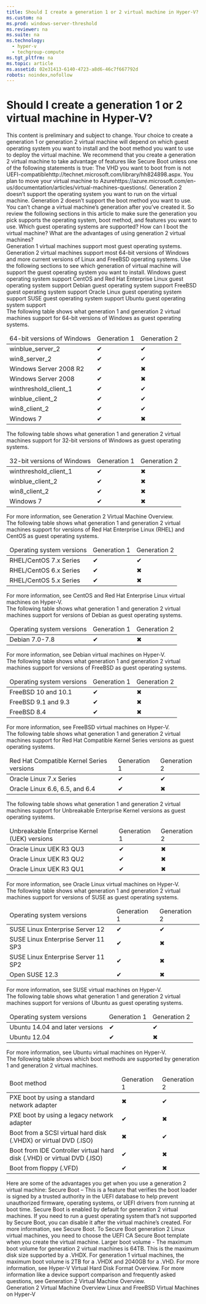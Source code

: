 ```yaml
---
title: Should I create a generation 1 or 2 virtual machine in Hyper-V?
ms.custom: na
ms.prod: windows-server-threshold
ms.reviewer: na
ms.suite: na
ms.technology: 
  - hyper-v
  - techgroup-compute
ms.tgt_pltfrm: na
ms.topic: article
ms.assetid: 02e31413-6140-4723-a8d6-46c7f667792d
robots: noindex,nofollow
---
```

# Should I create a generation 1 or 2 virtual machine in Hyper-V?
<?xml version="1.0" encoding="utf-8"?>
<developerConceptualDocument xmlns="http://ddue.schemas.microsoft.com/authoring/2003/5" xmlns:xlink="http://www.w3.org/1999/xlink" xmlns:xsi="http://www.w3.org/2001/XMLSchema-instance" xsi:schemaLocation="http://ddue.schemas.microsoft.com/authoring/2003/5 http://dduestorage.blob.core.windows.net/ddueschema/developer.xsd">
  <introduction>
    <para>This content is preliminary and subject to change.</para>
    <para>Your choice to create a generation 1 or generation 2 virtual machine will depend on which guest operating system you want to install and the boot method you want to use to deploy the virtual machine. We recommend that you create a generation 2 virtual machine to take advantage of features like Secure Boot unless one of the following statements is true:</para>
    <list class="bullet">
      <listItem>
        <para>The VHD you want to boot from is not <externalLink><linkText>UEFI-compatible</linkText><linkUri>http://technet.microsoft.com/library/hh824898.aspx</linkUri></externalLink>.</para>
      </listItem>
      <listItem>
        <para>You <externalLink><linkText>plan to move your virtual machine to Azure</linkText><linkUri>https://azure.microsoft.com/en-us/documentation/articles/virtual-machines-questions/</linkUri></externalLink>.</para>
      </listItem>
      <listItem>
        <para>Generation 2 doesn’t support the operating system you want to run on the virtual machine.</para>
      </listItem>
      <listItem>
        <para>Generation 2 doesn’t support the boot method you want to use.</para>
      </listItem>
    </list>
    <para>You can’t change a virtual machine’s generation after you’ve created it. So review the following sections in this article to make sure the generation you pick supports the operating system, boot method, and features you want to use.</para>
    <list class="bullet">
      <listItem>
        <para>
          <link xlink:href="02e31413-6140-4723-a8d6-46c7f667792d#BKMK_OS">Which guest operating systems are supported?</link>
        </para>
      </listItem>
      <listItem>
        <para>
          <link xlink:href="02e31413-6140-4723-a8d6-46c7f667792d#BKMK_Boot">How can I boot the virtual machine?</link>
        </para>
      </listItem>
      <listItem>
        <para>
          <link xlink:href="02e31413-6140-4723-a8d6-46c7f667792d#BKMK_Advantages">What are the advantages of using generation 2 virtual machines?</link>
        </para>
      </listItem>
    </list>
  </introduction>
  <section address="BKMK_OS">
    <title>Which guest operating systems are supported?</title>
    <content>
      <para>Generation 1 virtual machines support most guest operating systems. Generation 2 virtual machines support most 64-bit versions of Windows and more current versions of Linux and FreeBSD operating systems. Use the following sections to see which generation of virtual machine will support the guest operating system you want to install.  </para>
      <list class="bullet">
        <listItem>
          <para>
            <link xlink:href="02e31413-6140-4723-a8d6-46c7f667792d#BKMK_Windows">Windows guest operating system support</link>
          </para>
        </listItem>
        <listItem>
          <para>
            <link xlink:href="02e31413-6140-4723-a8d6-46c7f667792d#BKMK_CentOS">CentOS and Red Hat Enterprise Linux guest operating system support</link>
          </para>
        </listItem>
        <listItem>
          <para>
            <link xlink:href="02e31413-6140-4723-a8d6-46c7f667792d#BKMK_Debian">Debian guest operating system support</link>
          </para>
        </listItem>
        <listItem>
          <para>
            <link xlink:href="02e31413-6140-4723-a8d6-46c7f667792d#BKMK_FreeBSD">FreeBSD guest operating system support</link>
          </para>
        </listItem>
        <listItem>
          <para>
            <link xlink:href="02e31413-6140-4723-a8d6-46c7f667792d#BKMK_Oracle">Oracle Linux guest operating system support</link>
          </para>
        </listItem>
        <listItem>
          <para>
            <link xlink:href="02e31413-6140-4723-a8d6-46c7f667792d#BKMK_SUSE">SUSE guest operating system support</link>
          </para>
        </listItem>
        <listItem>
          <para>
            <link xlink:href="02e31413-6140-4723-a8d6-46c7f667792d#BKMK_Ubuntu">Ubuntu guest operating system support</link>
          </para>
        </listItem>
      </list>
    </content>
    <sections>
      <section address="BKMK_Windows">
        <title>Windows guest operating system support</title>
        <content>
          <para>The following table shows what generation 1 and generation 2 virtual machines support for 64-bit versions of Windows as guest operating systems.</para>
          <table xmlns:caps="http://schemas.microsoft.com/build/caps/2013/11">
            <thead>
              <tr>
                <TD>
                  <para>64-bit versions of Windows</para>
                </TD>
                <TD>
                  <para>Generation 1</para>
                </TD>
                <TD>
                  <para>Generation 2</para>
                </TD>
              </tr>
            </thead>
            <tbody>
              <tr>
                <TD>
                  <para>
                    <token>winblue_server_2</token>
                  </para>
                </TD>
                <TD>
                  <para>✔</para>
                </TD>
                <TD>
                  <para>✔</para>
                </TD>
              </tr>
              <tr>
                <TD>
                  <para>
                    <token>win8_server_2</token>
                  </para>
                </TD>
                <TD>
                  <para>✔</para>
                </TD>
                <TD>
                  <para>✔</para>
                </TD>
              </tr>
              <tr>
                <TD>
                  <para>Windows Server 2008 R2</para>
                </TD>
                <TD>
                  <para>✔</para>
                </TD>
                <TD>
                  <para>✖</para>
                </TD>
              </tr>
              <tr>
                <TD>
                  <para>Windows Server 2008</para>
                </TD>
                <TD>
                  <para>✔</para>
                </TD>
                <TD>
                  <para>✖</para>
                </TD>
              </tr>
              <tr>
                <TD>
                  <para>
                    <token>winthreshold_client_1</token>
                  </para>
                </TD>
                <TD>
                  <para>✔</para>
                </TD>
                <TD>
                  <para>✔</para>
                </TD>
              </tr>
              <tr>
                <TD>
                  <para>
                    <token>winblue_client_2</token>
                  </para>
                </TD>
                <TD>
                  <para>✔</para>
                </TD>
                <TD>
                  <para>✔</para>
                </TD>
              </tr>
              <tr>
                <TD>
                  <para>
                    <token>win8_client_2</token>
                  </para>
                </TD>
                <TD>
                  <para>✔</para>
                </TD>
                <TD>
                  <para>✔</para>
                </TD>
              </tr>
              <tr>
                <TD>
                  <para>Windows 7</para>
                </TD>
                <TD>
                  <para>✔</para>
                </TD>
                <TD>
                  <para>✖</para>
                </TD>
              </tr>
            </tbody>
          </table>
          <para>The following table shows what generation 1 and generation 2 virtual machines support for 32-bit versions of Windows as guest operating systems.</para>
          <table xmlns:caps="http://schemas.microsoft.com/build/caps/2013/11">
            <thead>
              <tr>
                <TD>
                  <para>32-bit versions of Windows</para>
                </TD>
                <TD>
                  <para>Generation 1</para>
                </TD>
                <TD>
                  <para>Generation 2</para>
                </TD>
              </tr>
            </thead>
            <tbody>
              <tr>
                <TD>
                  <para>
                    <token>winthreshold_client_1</token>
                  </para>
                </TD>
                <TD>
                  <para>✔</para>
                </TD>
                <TD>
                  <para>✖</para>
                </TD>
              </tr>
              <tr>
                <TD>
                  <para>
                    <token>winblue_client_2</token>
                  </para>
                </TD>
                <TD>
                  <para>✔</para>
                </TD>
                <TD>
                  <para>✖</para>
                </TD>
              </tr>
              <tr>
                <TD>
                  <para>
                    <token>win8_client_2</token>
                  </para>
                </TD>
                <TD>
                  <para>✔</para>
                </TD>
                <TD>
                  <para>✖</para>
                </TD>
              </tr>
              <tr>
                <TD>
                  <para>Windows 7</para>
                </TD>
                <TD>
                  <para>✔</para>
                </TD>
                <TD>
                  <para>✖</para>
                </TD>
              </tr>
            </tbody>
          </table>
          <para>For more information, see <legacyLink xlink:href="b1ddf7cd-dab8-4cc0-bd32-528f8df97540">Generation 2 Virtual Machine Overview</legacyLink>.</para>
        </content>
      </section>
      <section address="BKMK_CentOS">
        <title>CentOS and Red Hat Enterprise Linux guest operating system support</title>
        <content>
          <para>The following table shows what generation 1 and generation 2 virtual machines support for versions of Red Hat Enterprise Linux (RHEL) and CentOS as guest operating systems.</para>
          <table xmlns:caps="http://schemas.microsoft.com/build/caps/2013/11">
            <thead>
              <tr>
                <TD>
                  <para>Operating system versions</para>
                </TD>
                <TD>
                  <para>Generation 1</para>
                </TD>
                <TD>
                  <para>Generation 2</para>
                </TD>
              </tr>
            </thead>
            <tbody>
              <tr>
                <TD>
                  <para>RHEL/CentOS 7.x Series</para>
                </TD>
                <TD>
                  <para>✔</para>
                </TD>
                <TD>
                  <para>✔</para>
                </TD>
              </tr>
              <tr>
                <TD>
                  <para>RHEL/CentOS 6.x Series</para>
                </TD>
                <TD>
                  <para>✔</para>
                </TD>
                <TD>
                  <para>✖</para>
                </TD>
              </tr>
              <tr>
                <TD>
                  <para>RHEL/CentOS 5.x Series</para>
                </TD>
                <TD>
                  <para>✔</para>
                </TD>
                <TD>
                  <para>✖</para>
                </TD>
              </tr>
            </tbody>
          </table>
          <para>For more information, see <legacyLink xlink:href="4bf8783d-dee5-4b3e-8cce-2b11b117c189">CentOS and Red Hat Enterprise Linux virtual machines on Hyper-V</legacyLink>. </para>
        </content>
      </section>
      <section address="BKMK_Debian">
        <title>Debian guest operating system support</title>
        <content>
          <para>The following table shows what generation 1 and generation 2 virtual machines support for versions of Debian as guest operating systems.</para>
          <table xmlns:caps="http://schemas.microsoft.com/build/caps/2013/11">
            <thead>
              <tr>
                <TD>
                  <para>Operating system versions</para>
                </TD>
                <TD>
                  <para>Generation 1</para>
                </TD>
                <TD>
                  <para>Generation 2</para>
                </TD>
              </tr>
            </thead>
            <tbody>
              <tr>
                <TD>
                  <para>Debian 7.0-7.8</para>
                </TD>
                <TD>
                  <para>✔</para>
                </TD>
                <TD>
                  <para>✖</para>
                </TD>
              </tr>
            </tbody>
          </table>
          <para>For more information, see <legacyLink xlink:href="3cc62c10-02a3-4633-960c-23bf91a45bd5">Debian virtual machines on Hyper-V</legacyLink>. </para>
        </content>
      </section>
      <section address="BKMK_FreeBSD">
        <title>FreeBSD guest operating system support</title>
        <content>
          <para>The following table shows what generation 1 and generation 2 virtual machines support for versions of FreeBSD as guest operating systems.</para>
          <table xmlns:caps="http://schemas.microsoft.com/build/caps/2013/11">
            <thead>
              <tr>
                <TD>
                  <para>Operating system versions</para>
                </TD>
                <TD>
                  <para>Generation 1</para>
                </TD>
                <TD>
                  <para>Generation 2</para>
                </TD>
              </tr>
            </thead>
            <tbody>
              <tr>
                <TD>
                  <para>FreeBSD 10 and 10.1</para>
                </TD>
                <TD>
                  <para>✔</para>
                </TD>
                <TD>
                  <para>✖</para>
                </TD>
              </tr>
              <tr>
                <TD>
                  <para>FreeBSD 9.1 and 9.3</para>
                </TD>
                <TD>
                  <para>✔</para>
                </TD>
                <TD>
                  <para>✖</para>
                </TD>
              </tr>
              <tr>
                <TD>
                  <para>FreeBSD 8.4</para>
                </TD>
                <TD>
                  <para>✔</para>
                </TD>
                <TD>
                  <para>✖</para>
                </TD>
              </tr>
            </tbody>
          </table>
          <para>For more information, see <legacyLink xlink:href="930e758f-bd50-46b4-a3a4-9857110f17b4">FreeBSD virtual machines on Hyper-V</legacyLink>.</para>
        </content>
      </section>
      <section address="BKMK_Oracle">
        <title>Oracle Linux guest operating system support</title>
        <content>
          <para>The following table shows what generation 1 and generation 2 virtual machines support for Red Hat Compatible Kernel Series versions as guest operating systems.</para>
          <table xmlns:caps="http://schemas.microsoft.com/build/caps/2013/11">
            <thead>
              <tr>
                <TD>
                  <para>Red Hat Compatible Kernel Series versions</para>
                </TD>
                <TD>
                  <para>Generation 1</para>
                </TD>
                <TD>
                  <para>Generation 2</para>
                </TD>
              </tr>
            </thead>
            <tbody>
              <tr>
                <TD>
                  <para>Oracle Linux 7.x Series</para>
                </TD>
                <TD>
                  <para>✔</para>
                </TD>
                <TD>
                  <para>✔</para>
                </TD>
              </tr>
              <tr>
                <TD>
                  <para>Oracle Linux 6.6, 6.5, and 6.4</para>
                </TD>
                <TD>
                  <para>✔</para>
                </TD>
                <TD>
                  <para>✖</para>
                </TD>
              </tr>
            </tbody>
          </table>
          <para>The following table shows what generation 1 and generation 2 virtual machines support for Unbreakable Enterprise Kernel versions as guest operating systems.</para>
          <table xmlns:caps="http://schemas.microsoft.com/build/caps/2013/11">
            <thead>
              <tr>
                <TD>
                  <para>Unbreakable Enterprise Kernel (UEK) versions</para>
                </TD>
                <TD>
                  <para>Generation 1</para>
                </TD>
                <TD>
                  <para>Generation 2</para>
                </TD>
              </tr>
            </thead>
            <tbody>
              <tr>
                <TD>
                  <para>Oracle Linux UEK R3 QU3</para>
                </TD>
                <TD>
                  <para>✔</para>
                </TD>
                <TD>
                  <para>✖</para>
                </TD>
              </tr>
              <tr>
                <TD>
                  <para>Oracle Linux UEK R3 QU2</para>
                </TD>
                <TD>
                  <para>✔</para>
                </TD>
                <TD>
                  <para>✖</para>
                </TD>
              </tr>
              <tr>
                <TD>
                  <para>Oracle Linux UEK R3 QU1</para>
                </TD>
                <TD>
                  <para>✔</para>
                </TD>
                <TD>
                  <para>✖</para>
                </TD>
              </tr>
            </tbody>
          </table>
          <para>For more information, see <legacyLink xlink:href="c02fdb5b-62f3-43cb-a190-ab74b3ebcf77">Oracle Linux virtual machines on Hyper-V</legacyLink>. </para>
        </content>
      </section>
      <section address="BKMK_SUSE">
        <title>SUSE guest operating system support</title>
        <content>
          <para>The following table shows what generation 1 and generation 2 virtual machines support for versions of SUSE as guest operating systems.</para>
          <table xmlns:caps="http://schemas.microsoft.com/build/caps/2013/11">
            <thead>
              <tr>
                <TD>
                  <para>Operating system versions</para>
                </TD>
                <TD>
                  <para>Generation 1</para>
                </TD>
                <TD>
                  <para>Generation 2</para>
                </TD>
              </tr>
            </thead>
            <tbody>
              <tr>
                <TD>
                  <para>SUSE Linux Enterprise Server 12</para>
                </TD>
                <TD>
                  <para>✔</para>
                </TD>
                <TD>
                  <para>✔</para>
                </TD>
              </tr>
              <tr>
                <TD>
                  <para>SUSE Linux Enterprise Server 11 SP3</para>
                </TD>
                <TD>
                  <para>✔</para>
                </TD>
                <TD>
                  <para>✖</para>
                </TD>
              </tr>
              <tr>
                <TD>
                  <para>SUSE Linux Enterprise Server 11 SP2</para>
                </TD>
                <TD>
                  <para>✔</para>
                </TD>
                <TD>
                  <para>✖</para>
                </TD>
              </tr>
              <tr>
                <TD>
                  <para>Open SUSE 12.3</para>
                </TD>
                <TD>
                  <para>✔</para>
                </TD>
                <TD>
                  <para>✖</para>
                </TD>
              </tr>
            </tbody>
          </table>
          <para>For more information, see <legacyLink xlink:href="7ec0e14c-4498-4bd9-8fe6-b94260198efc">SUSE virtual machines on Hyper-V</legacyLink>. </para>
        </content>
      </section>
      <section address="BKMK_Ubuntu">
        <title>Ubuntu guest operating system support</title>
        <content>
          <para>The following table shows what generation 1 and generation 2 virtual machines support for versions of Ubuntu as guest operating systems.</para>
          <table xmlns:caps="http://schemas.microsoft.com/build/caps/2013/11">
            <thead>
              <tr>
                <TD>
                  <para>Operating system versions</para>
                </TD>
                <TD>
                  <para>Generation 1</para>
                </TD>
                <TD>
                  <para>Generation 2</para>
                </TD>
              </tr>
            </thead>
            <tbody>
              <tr>
                <TD>
                  <para>Ubuntu 14.04 and later versions</para>
                </TD>
                <TD>
                  <para>✔</para>
                </TD>
                <TD>
                  <para>✔</para>
                </TD>
              </tr>
              <tr>
                <TD>
                  <para>Ubuntu 12.04</para>
                </TD>
                <TD>
                  <para>✔</para>
                </TD>
                <TD>
                  <para>✖</para>
                </TD>
              </tr>
            </tbody>
          </table>
          <para>For more information, see <legacyLink xlink:href="95ea5f7c-25c6-494b-8ffd-2a77f631ee94">Ubuntu virtual machines on Hyper-V</legacyLink>. </para>
        </content>
      </section>
    </sections>
  </section>
  <section address="BKMK_Boot">
    <title>How can I boot the virtual machine?</title>
    <content>
      <para>The following table shows which boot methods are supported by generation 1 and generation 2 virtual machines.</para>
      <table xmlns:caps="http://schemas.microsoft.com/build/caps/2013/11">
        <thead>
          <tr>
            <TD>
              <para>Boot method</para>
            </TD>
            <TD>
              <para>Generation 1</para>
            </TD>
            <TD>
              <para>Generation 2</para>
            </TD>
          </tr>
        </thead>
        <tbody>
          <tr>
            <TD>
              <para>PXE boot by using a standard network adapter</para>
            </TD>
            <TD>
              <para>✖</para>
            </TD>
            <TD>
              <para>✔</para>
            </TD>
          </tr>
          <tr>
            <TD>
              <para>PXE boot by using a legacy network adapter</para>
            </TD>
            <TD>
              <para>✔</para>
            </TD>
            <TD>
              <para>✖</para>
            </TD>
          </tr>
          <tr>
            <TD>
              <para>Boot from a SCSI virtual hard disk (.VHDX) or virtual DVD (.ISO)</para>
            </TD>
            <TD>
              <para>✖</para>
            </TD>
            <TD>
              <para>✔</para>
            </TD>
          </tr>
          <tr>
            <TD>
              <para>Boot from IDE Controller virtual hard disk (.VHD) or virtual DVD (.ISO)</para>
            </TD>
            <TD>
              <para>✔</para>
            </TD>
            <TD>
              <para>✖</para>
            </TD>
          </tr>
          <tr>
            <TD>
              <para>Boot from floppy (.VFD) </para>
            </TD>
            <TD>
              <para>✔</para>
            </TD>
            <TD>
              <para>✖</para>
            </TD>
          </tr>
        </tbody>
      </table>
    </content>
  </section>
  <section address="BKMK_Advantages">
    <title>What are the advantages of using generation 2 virtual machines?</title>
    <content>
      <para>Here are some of the advantages you get when you use a generation 2 virtual machine: </para>
      <list class="bullet">
        <listItem>
          <para>
            <embeddedLabel>Secure Boot</embeddedLabel> – This is a feature that verifies the boot loader is signed by a trusted authority in the UEFI database to help prevent unauthorized firmware, operating systems, or UEFI drivers from running at boot time. Secure Boot is enabled by default for generation 2 virtual machines. If you need to run a guest operating system that’s not supported by Secure Boot, you can disable it after the virtual machine’s created.  For more information, see <legacyLink xlink:href="fa233171-694e-484f-95fe-1dea0ab2a310">Secure Boot</legacyLink>. </para>
          <para>To Secure Boot generation 2 Linux virtual machines, you need to choose the UEFI CA Secure Boot template when you create the virtual machine.</para>
        </listItem>
        <listItem>
          <para>
            <embeddedLabel>Larger boot volume</embeddedLabel> - The maximum boot volume for generation 2 virtual machines is 64TB. This is the maximum disk size supported by a .VHDX. For generation 1 virtual machines, the maximum boot volume is 2TB for a .VHDX and 2040GB for a .VHD. For more information, see <legacyLink xlink:href="248806ae-6797-46d1-b1be-24cbf1bafba4">Hyper-V Virtual Hard Disk Format Overview</legacyLink>.</para>
        </listItem>
      </list>
      <para>For more information like a device support comparison and frequently asked questions, see <legacyLink xlink:href="b1ddf7cd-dab8-4cc0-bd32-528f8df97540">Generation 2 Virtual Machine Overview</legacyLink>.</para>
    </content>
  </section>
  <relatedTopics>
    <legacyLink xlink:href="b1ddf7cd-dab8-4cc0-bd32-528f8df97540">Generation 2 Virtual Machine Overview</legacyLink>
    <legacyLink xlink:href="990ff94a-30fb-434b-b4a2-3804a5245ba6">Linux and FreeBSD Virtual Machines on Hyper-V</legacyLink>
  </relatedTopics>
</developerConceptualDocument>